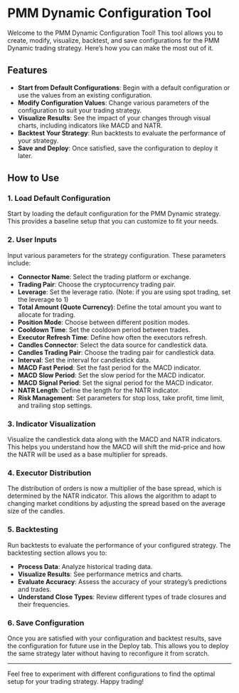 # PMM Dynamic Configuration Tool

Welcome to the PMM Dynamic Configuration Tool! This tool allows you to create, modify, visualize, backtest, and save configurations for the PMM Dynamic trading strategy. Here’s how you can make the most out of it.

## Features

- **Start from Default Configurations**: Begin with a default configuration or use the values from an existing configuration.
- **Modify Configuration Values**: Change various parameters of the configuration to suit your trading strategy.
- **Visualize Results**: See the impact of your changes through visual charts, including indicators like MACD and NATR.
- **Backtest Your Strategy**: Run backtests to evaluate the performance of your strategy.
- **Save and Deploy**: Once satisfied, save the configuration to deploy it later.

## How to Use

### 1. Load Default Configuration

Start by loading the default configuration for the PMM Dynamic strategy. This provides a baseline setup that you can customize to fit your needs.

### 2. User Inputs

Input various parameters for the strategy configuration. These parameters include:

- **Connector Name**: Select the trading platform or exchange.
- **Trading Pair**: Choose the cryptocurrency trading pair.
- **Leverage**: Set the leverage ratio. (Note: if you are using spot trading, set the leverage to 1)
- **Total Amount (Quote Currency)**: Define the total amount you want to allocate for trading.
- **Position Mode**: Choose between different position modes.
- **Cooldown Time**: Set the cooldown period between trades.
- **Executor Refresh Time**: Define how often the executors refresh.
- **Candles Connector**: Select the data source for candlestick data.
- **Candles Trading Pair**: Choose the trading pair for candlestick data.
- **Interval**: Set the interval for candlestick data.
- **MACD Fast Period**: Set the fast period for the MACD indicator.
- **MACD Slow Period**: Set the slow period for the MACD indicator.
- **MACD Signal Period**: Set the signal period for the MACD indicator.
- **NATR Length**: Define the length for the NATR indicator.
- **Risk Management**: Set parameters for stop loss, take profit, time limit, and trailing stop settings.

### 3. Indicator Visualization

Visualize the candlestick data along with the MACD and NATR indicators. This helps you understand how the MACD will shift the mid-price and how the NATR will be used as a base multiplier for spreads.

### 4. Executor Distribution

The distribution of orders is now a multiplier of the base spread, which is determined by the NATR indicator. This allows the algorithm to adapt to changing market conditions by adjusting the spread based on the average size of the candles.

### 5. Backtesting

Run backtests to evaluate the performance of your configured strategy. The backtesting section allows you to:

- **Process Data**: Analyze historical trading data.
- **Visualize Results**: See performance metrics and charts.
- **Evaluate Accuracy**: Assess the accuracy of your strategy’s predictions and trades.
- **Understand Close Types**: Review different types of trade closures and their frequencies.

### 6. Save Configuration

Once you are satisfied with your configuration and backtest results, save the configuration for future use in the Deploy tab. This allows you to deploy the same strategy later without having to reconfigure it from scratch.

---

Feel free to experiment with different configurations to find the optimal setup for your trading strategy. Happy trading!